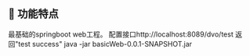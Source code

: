 ## 🔧 功能特点
最基础的springboot web工程。
配置接口http://localhost:8089/dvo/test
返回"test success"
java -jar basicWeb-0.0.1-SNAPSHOT.jar